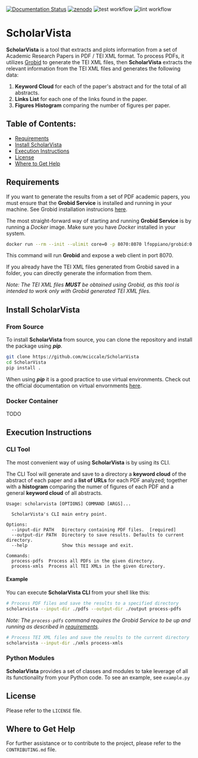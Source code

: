 [![Documentation Status](https://readthedocs.org/projects/scholarvista/badge/?version=latest)](https://scholarvista.readthedocs.io/en/latest/?badge=latest)
[![zenodo](https://zenodo.org/badge/DOI/10.5281/zenodo.10654761.svg)](https://zenodo.org/doi/10.5281/zenodo.10654760)
![test workflow](https://github.com/mciccale/ScholarVista/actions/workflows/test.yml/badge.svg)
![lint workflow](https://github.com/mciccale/ScholarVista/actions/workflows/lint.yml/badge.svg)

# ScholarVista

**ScholarVista** is a tool that extracts and plots information from a set of Academic Research Papers in PDF / TEI XML format. To process PDFs, it utilizes [Grobid](https://github.com/kermitt2/grobid/) to generate the TEI XML files, then **ScholarVista** extracts the relevant information from the TEI XML files and generates the following data:

1. **Keyword Cloud** for each of the paper's abstract and for the total of all abstracts.
2. **Links List** for each one of the links found in the paper.
3. **Figures Histogram** comparing the number of figures per paper.

## Table of Contents:

- [Requirements](#requirements)
- [Install ScholarVista](#install-scholarvista)
- [Execution Instructions](#execution-instructions)
- [License](#license)
- [Where to Get Help](#where-to-get-help)

## Requirements

If you want to generate the results from a set of PDF academic papers, you must ensure that the **Grobid Service** is installed and running in your machine. See Grobid installation instrucions [here](https://grobid.readthedocs.io/en/latest/Run-Grobid/).

The most straight-forward way of starting and running **Grobid Service** is by running a _Docker_ image. Make sure you have _Docker_ installed in your system.

```bash
docker run --rm --init --ulimit core=0 -p 8070:8070 lfoppiano/grobid:0.8.0
```

This command will run **Grobid** and expose a web client in port 8070.

If you already have the TEI XML files generated from Grobid saved in a folder, you can directly generate the information from them.

_Note: The TEI XML files **MUST** be obtained using Grobid, as this tool is intended to work only with Grobid generated TEI XML files._


## Install ScholarVista

### From Source

To install **ScholarVista** from source, you can clone the repository and install the package using **_pip_**.

```bash
git clone https://github.com/mciccale/ScholarVista
cd ScholarVista
pip install .
```

When using **_pip_** it is a good practice to use virtual environments. Check out the official documentation on virtual envornments [here](https://docs.python.org/3/library/venv.html).

### Docker Container

TODO
 
## Execution Instructions

### CLI Tool

The most convenient way of using **ScholarVista** is by using its CLI.

The CLI Tool will generate and save to a directory a **keyword cloud** of the abstract of each paper and a **list of URLs** for each PDF analyzed; together with a **histogram** comparing the numer of figures of each PDF and a general **keyword cloud** of all abstracts.

```
Usage: scholarvista [OPTIONS] COMMAND [ARGS]...

  ScholarVista's CLI main entry point.

Options:
  --input-dir PATH   Directory containing PDF files.  [required]
  --output-dir PATH  Directory to save results. Defaults to current directory.
  --help             Show this message and exit.

Commands:
  process-pdfs  Process all PDFs in the given directory.
  process-xmls  Process all TEI XMLs in the given directory.
```

#### Example

You can execute **ScholarVista CLI** from your shell like this:

```bash
# Process PDF files and save the results to a specified directory
scholarvista --input-dir ./pdfs --output-dir ./output process-pdfs
```

_Note: The `process-pdfs` command requires the Grobid Service to be up and running as described in [requirements](#requirements)._

```bash
# Process TEI XML files and save the results to the current directory
scholarvista --input-dir ./xmls process-xmls
```

### Python Modules

**ScholarVista** provides a set of classes and modules to take leverage of all its functionality from your Python code. To see an example, see `example.py`

## License

Please refer to the `LICENSE` file.

## Where to Get Help

For further assistance or to contribute to the project, please refer to the `CONTRIBUTING.md` file.
